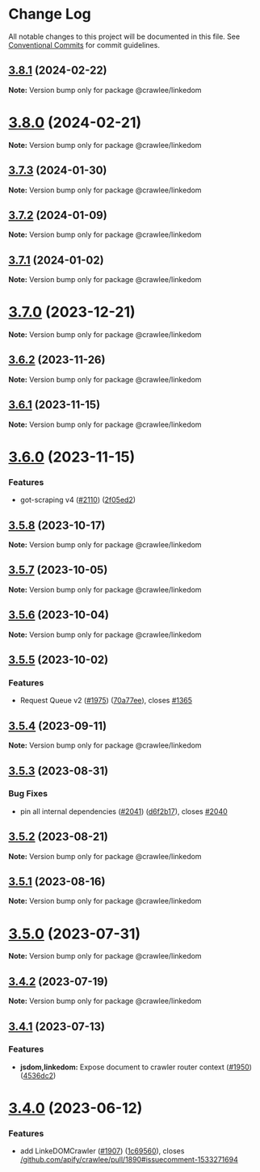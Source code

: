 # Change Log

All notable changes to this project will be documented in this file.
See [Conventional Commits](https://conventionalcommits.org) for commit guidelines.

## [3.8.1](https://github.com/apify/crawlee/compare/v3.8.0...v3.8.1) (2024-02-22)

**Note:** Version bump only for package @crawlee/linkedom





# [3.8.0](https://github.com/apify/crawlee/compare/v3.7.3...v3.8.0) (2024-02-21)

**Note:** Version bump only for package @crawlee/linkedom





## [3.7.3](https://github.com/apify/crawlee/compare/v3.7.2...v3.7.3) (2024-01-30)

**Note:** Version bump only for package @crawlee/linkedom





## [3.7.2](https://github.com/apify/crawlee/compare/v3.7.1...v3.7.2) (2024-01-09)

**Note:** Version bump only for package @crawlee/linkedom





## [3.7.1](https://github.com/apify/crawlee/compare/v3.7.0...v3.7.1) (2024-01-02)

**Note:** Version bump only for package @crawlee/linkedom





# [3.7.0](https://github.com/apify/crawlee/compare/v3.6.2...v3.7.0) (2023-12-21)

**Note:** Version bump only for package @crawlee/linkedom





## [3.6.2](https://github.com/apify/crawlee/compare/v3.6.1...v3.6.2) (2023-11-26)

**Note:** Version bump only for package @crawlee/linkedom





## [3.6.1](https://github.com/apify/crawlee/compare/v3.6.0...v3.6.1) (2023-11-15)

**Note:** Version bump only for package @crawlee/linkedom





# [3.6.0](https://github.com/apify/crawlee/compare/v3.5.8...v3.6.0) (2023-11-15)


### Features

* got-scraping v4 ([#2110](https://github.com/apify/crawlee/issues/2110)) ([2f05ed2](https://github.com/apify/crawlee/commit/2f05ed22b203f688095300400bb0e6d03a03283c))





## [3.5.8](https://github.com/apify/crawlee/compare/v3.5.7...v3.5.8) (2023-10-17)

**Note:** Version bump only for package @crawlee/linkedom





## [3.5.7](https://github.com/apify/crawlee/compare/v3.5.6...v3.5.7) (2023-10-05)

**Note:** Version bump only for package @crawlee/linkedom





## [3.5.6](https://github.com/apify/crawlee/compare/v3.5.5...v3.5.6) (2023-10-04)

**Note:** Version bump only for package @crawlee/linkedom





## [3.5.5](https://github.com/apify/crawlee/compare/v3.5.4...v3.5.5) (2023-10-02)


### Features

* Request Queue v2 ([#1975](https://github.com/apify/crawlee/issues/1975)) ([70a77ee](https://github.com/apify/crawlee/commit/70a77ee15f984e9ae67cd584fc58ace7e55346db)), closes [#1365](https://github.com/apify/crawlee/issues/1365)





## [3.5.4](https://github.com/apify/crawlee/compare/v3.5.3...v3.5.4) (2023-09-11)

**Note:** Version bump only for package @crawlee/linkedom





## [3.5.3](https://github.com/apify/crawlee/compare/v3.5.2...v3.5.3) (2023-08-31)


### Bug Fixes

* pin all internal dependencies ([#2041](https://github.com/apify/crawlee/issues/2041)) ([d6f2b17](https://github.com/apify/crawlee/commit/d6f2b172d4a6776137c7893ca798d5b4a9408e79)), closes [#2040](https://github.com/apify/crawlee/issues/2040)





## [3.5.2](https://github.com/apify/crawlee/compare/v3.5.1...v3.5.2) (2023-08-21)

**Note:** Version bump only for package @crawlee/linkedom





## [3.5.1](https://github.com/apify/crawlee/compare/v3.5.0...v3.5.1) (2023-08-16)

**Note:** Version bump only for package @crawlee/linkedom





# [3.5.0](https://github.com/apify/crawlee/compare/v3.4.2...v3.5.0) (2023-07-31)

**Note:** Version bump only for package @crawlee/linkedom





## [3.4.2](https://github.com/apify/crawlee/compare/v3.4.1...v3.4.2) (2023-07-19)

**Note:** Version bump only for package @crawlee/linkedom





## [3.4.1](https://github.com/apify/crawlee/compare/v3.4.0...v3.4.1) (2023-07-13)


### Features

* **jsdom,linkedom:** Expose document to crawler router context ([#1950](https://github.com/apify/crawlee/issues/1950)) ([4536dc2](https://github.com/apify/crawlee/commit/4536dc2900ee6d0acb562583ed8fca183df28e39))





# [3.4.0](https://github.com/apify/crawlee/compare/v3.3.3...v3.4.0) (2023-06-12)


### Features

* add LinkeDOMCrawler ([#1907](https://github.com/apify/crawlee/issues/1907)) ([1c69560](https://github.com/apify/crawlee/commit/1c69560fe7ef45097e6be1037b79a84eb9a06337)), closes [/github.com/apify/crawlee/pull/1890#issuecomment-1533271694](https://github.com//github.com/apify/crawlee/pull/1890/issues/issuecomment-1533271694)
